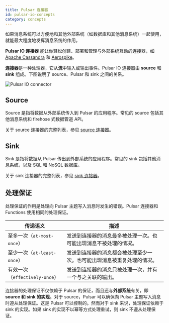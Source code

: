 ```yaml
---
title: Pulsar 连接器
id: pulsar-io-concepts
category: concepts
---
```


如果消息系统可以方便地和其他外部系统（如数据库和其他消息系统）一起使用，就能最大程度地发挥消息系统的作用。

**Pulsar IO 连接器** 能让你轻松创建、部署和管理与外部系统互动的连接器，如 [Apache Cassandra](https://cassandra.apache.org) 和 [Aerospike](https://www.aerospike.com)。

**连接器**是一种处理器，它从**流**中输入或输出事件。Pulsar IO 连接器由 **source** 和 **sink** 组成。下图说明了 source、Pulsar 和 sink 之间的关系。

![Pulsar IO connector](../../image/pulsar-io.png)

## Source

Source 是指将数据从外部系统传入到 Pulsar 的应用程序。常见的 source 包括其他消息系统和 firehose 式数据管道 API。

关于 source 连接器的完整列表，参见 [source 连接器](https://hub.streamnative.io/)。 

## Sink

Sink 是指将数据从 Pulsar 传出到外部系统的应用程序。常见的 sink 包括其他消息系统，以及 SQL 和 NoSQL 数据库。

关于 sink 连接器的完整列表，参见 [sink 连接器](https://hub.streamnative.io/)。

## 处理保证

处理保证的作用是处理向 Pulsar 主题写入消息时发生的错误。Pulsar 连接器和 Functions 使用相同的处理保证。

| 传递语义                       | 描述 |
| ------------------| ------- |
| 至多一次（`at-most-once`） | 发送到连接器的消息最多被处理一次。也可能出现消息不被处理的情况。                   |
| 至少一次（`at-least-once`） | 发送到连接器的消息都会被处理至少一次。也可能出现消息被重复处理的情况。 |
| 有效一次（`effectively-once`） | 发送到连接器的消息只被处理一次，并有一个与之关联的输出。 |

连接器的处理保证不仅依赖于 Pulsar 的保证，而且还与**外部系统**有关，即 **source 和 sink 的实现**。对于 source，Pulsar 可以确保向 Pulsar 主题写入消息时遵从处理保证。这是 Pulsar 可以控制的。然而对于 sink 来说，处理保证依赖于 sink 的实现。如果 sink 的实现不以幂等方式处理重试，则 sink 不遵从处理保证。
